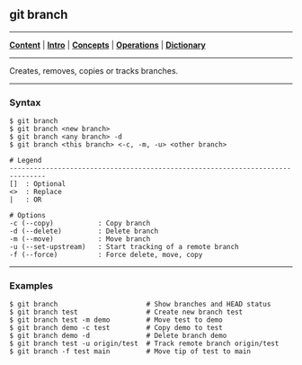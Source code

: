 ## git branch
________________________________________________________________________________
[**Content**](../../README.md) |
[**Intro**](../../01-Introduction/introduction.md) |
[**Concepts**](../../02-Concepts/concepts.md) |
[**Operations**](../../03-Operations/operations.md) |
[**Dictionary**](../../04-Appendix/dictionary.md)
________________________________________________________________________________

Creates, removes, copies or tracks branches. 

-------------------------------------------------------------------------------
### Syntax

```
$ git branch
$ git branch <new branch>
$ git branch <any branch> -d
$ git branch <this branch> <-c, -m, -u> <other branch> 

# Legend
-------------------------------------------------------------------------------
[]  : Optional
<>  : Replace
|   : OR
  
# Options
-c (--copy)           : Copy branch
-d (--delete)         : Delete branch
-m (--move)           : Move branch
-u (--set-upstream)   : Start tracking of a remote branch
-f (--force)          : Force delete, move, copy
```

-------------------------------------------------------------------------------
### Examples

```shell
$ git branch                      # Show branches and HEAD status
$ git branch test                 # Create new branch test
$ git branch test -m demo         # Move test to demo
$ git branch demo -c test         # Copy demo to test
$ git branch demo -d              # Delete branch demo
$ git branch test -u origin/test  # Track remote branch origin/test
$ git branch -f test main         # Move tip of test to main
```